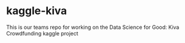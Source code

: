 # kaggle-kiva
This is our teams repo for working on the Data Science for Good: Kiva Crowdfunding kaggle project
